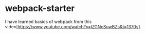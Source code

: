 # webpack-starter

I have learned basics of webpack from this video[https://www.youtube.com/watch?v=IZGNcSuwBZs&t=1370s]. 
